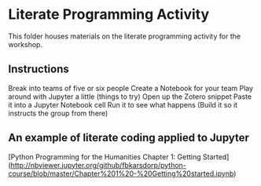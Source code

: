 # Literate Programming Activity

This folder houses materials on the literate programming activity for the workshop.

## Instructions
Break into teams of five or six people
Create a Notebook for your team
Play around with Jupyter a little (things to try)
Open up the Zotero snippet
Paste it into a Jupyter Notebook cell
Run it to see what happens
(Build it so it instructs the group from there)

## An example of literate coding applied to Jupyter
[Python Programming for the Humanities Chapter 1: Getting Started] (http://nbviewer.jupyter.org/github/fbkarsdorp/python-course/blob/master/Chapter%201%20-%20Getting%20started.ipynb)
